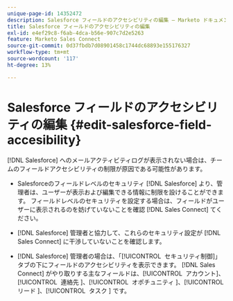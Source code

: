 ```yaml
---
unique-page-id: 14352472
description: Salesforce フィールドのアクセシビリティの編集 — Marketo ドキュメント — 製品ドキュメント
title: Salesforce フィールドのアクセシビリティの編集
exl-id: e4ef29c8-f6ab-4dca-b56e-907c7d2e5263
feature: Marketo Sales Connect
source-git-commit: 0d37fbdb7d08901458c1744dc68893e155176327
workflow-type: tm+mt
source-wordcount: '117'
ht-degree: 13%

---
```


# Salesforce フィールドのアクセシビリティの編集 {#edit-salesforce-field-accesibility}

[!DNL Salesforce] へのメールアクティビティログが表示されない場合は、チームのフィールドアクセシビリティの制限が原因である可能性があります。

* Salesforceのフィールドレベルのセキュリティ [!DNL Salesforce] より、管理者は、ユーザーが表示および編集できる情報に制限を設けることができます。 フィールドレベルのセキュリティを設定する場合は、フィールドがユーザーに表示されるのを妨げていないことを確認 [!DNL Sales Connect] てください。

* [!DNL Salesforce] 管理者と協力して、これらのセキュリティ設定が [!DNL Sales Connect] に干渉していないことを確認します。

* [!DNL Salesforce] 管理者の場合は、「[!UICONTROL &#x200B; セキュリティ制御 &#x200B;]」タブの下にフィールドのアクセシビリティを表示できます。 [!DNL Sales Connect] がやり取りする主なフィールドは、[!UICONTROL &#x200B; アカウント &#x200B;]、[!UICONTROL &#x200B; 連絡先 &#x200B;]、[!UICONTROL &#x200B; オポチュニティ &#x200B;]、[!UICONTROL &#x200B; リード &#x200B;]、[!UICONTROL &#x200B; タスク &#x200B;] です。
